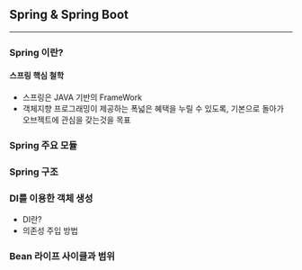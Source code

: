 ## Spring & Spring Boot

- - -
### Spring 이란?
#### 스프링 핵심 철학
- 스프링은 JAVA 기반의 FrameWork
- 객체지향 프로그래밍이 제공하는 폭넓은 혜택을 누릴 수 있도록, 기본으로 돌아가 오브젝트에 관심을 갖는것을 목표
### Spring 주요 모듈

### Spring 구조

### DI를 이용한 객체 생성
- DI란?
- 의존성 주입 방법
### Bean 라이프 사이클과 범위
 
 